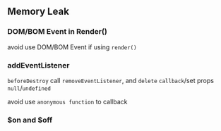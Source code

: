 ## Memory Leak

### DOM/BOM Event in Render()

avoid use DOM/BOM Event if using `render()`

### addEventListener

`beforeDestroy` call `removeEventListener`, and `delete` `callback`/set props `null`/`undefined`

avoid use `anonymous function` to callback

### $on and $off
